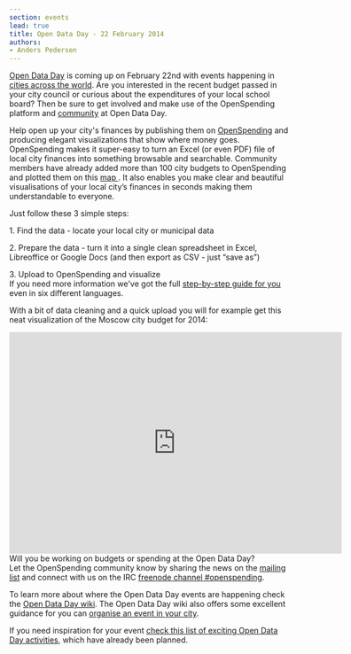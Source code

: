 ```yaml
---
section: events
lead: true
title: Open Data Day - 22 February 2014
authors:
- Anders Pedersen
---
```

<a href="http://opendataday.org/">Open Data Day</a> is coming up on February 22nd with events happening in <a href="http://wiki.opendataday.org/2014/City_Events">cities across the world</a>. Are you interested in the recent budget passed in your city council or curious about the expenditures of your local school board? Then be sure to get involved and make use of the OpenSpending platform and <a href="http://community.openspending.org/">community</a> at Open Data Day. <br>

Help open up your city's finances by publishing them on <a href="http://openspending.org/">OpenSpending</a> and producing elegant visualizations that show where money goes. OpenSpending makes it super-easy to turn an Excel (or even PDF) file of local city finances into something browsable and searchable. Community members have already added more than 100 city budgets to OpenSpending and plotted them on this <a href="http://apps.openspending.org/maps/">map </a>. It also enables you make clear and beautiful visualisations of your local city’s finances in seconds making them understandable to everyone.

Just follow these 3 simple steps:<br>

<p dir="ltr">1. Find the data - locate your local city or municipal data

<p dir="ltr">2. Prepare the data - turn it into a single clean spreadsheet in Excel, Libreoffice or Google Docs (and then export as CSV - just “save as”)

<p dir="ltr">3. Upload to OpenSpending and visualize
<br>
If you need more information we've got the full <a href="http://bit.ly/openspending-data-guide-gdoc">step-by-step guide for you</a> even in six different languages.

With a bit of data cleaning and a quick upload you will for example get this neat visualization of the Moscow city budget for 2014:
<iframe width='600' height='400' src='https://openspending.org/moscow2014/embed?widget=treemap&state=%7B%22drilldowns%22%3A%5B%22vedomstvo%22%2C%22Program%22%2C%22Podprogram%22%2C%22CSR%22%2C%22vidrashodov%22%5D%2C%22year%22%3A2014%2C%22cuts%22%3A%7B%7D%7D&width=600&height=400' frameborder='0'></iframe>
<br>
Will you be working on budgets or spending at the Open Data Day?
<br>Let the OpenSpending community know by sharing the news on the <a href="http://lists.okfn.org/mailman/listinfo/openspending">mailing list</a> and connect with us on the IRC <a href="http://webchat.freenode.net/?channels=openspending">freenode channel #openspending</a>.

To learn more about where the Open Data Day events are happening check the <a href="http://wiki.opendataday.org/2014/City_Events">Open Data Day wiki</a>. The Open Data Day wiki also offers some excellent guidance for you can <a href="http://wiki.opendataday.org/Main_Page">organise an event in your city</a>.

If you need inspiration for your event <a href="http://blog.okfn.org/2014/02/07/what-are-you-doing-on-open-data-day/">check this list of exciting Open Data Day activities</a>, which have already been planned.
